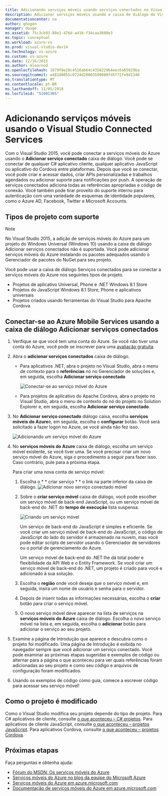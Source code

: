 ```yaml
---
title: Adicionando serviços móveis usando serviços conectados no Visual Studio | Microsoft Docs
description: Adicionar serviços móveis usando a caixa de diálogo do Visual Studio adicionar serviços conectados
documentationcenter: na
author: ghogen
manager: douge
ms.assetid: 75c3cb93-88e1-476d-a416-f34caa3608e3
ms.topic: conceptual
ms.workload: azure-vs
ms.prod: visual-studio-dev14
ms.technology: vs-azure
ms.custom: vs-azure
ms.date: 12/16/2015
ms.author: mlearned
ms.openlocfilehash: 1679f8e20c4516ab64c4358229b4eec6ab5029ba
ms.sourcegitcommit: e481d0055c0724d20003509000fd5f72fe9d1340
ms.translationtype: MT
ms.contentlocale: pt-BR
ms.lasthandoff: 11/05/2018
ms.locfileid: "51001305"
---
```

# <a name="adding-mobile-services-by-using-visual-studio-connected-services"></a>Adicionando serviços móveis usando o Visual Studio Connected Services
Com o Visual Studio 2015, você pode conectar a serviços móveis do Azure usando o **Adicionar serviço conectado** caixa de diálogo. Você pode se conectar de qualquer C# aplicativo cliente, qualquer aplicativo JavaScript ou aplicativo do Cordova entre plataformas. Depois que você se conectar, você pode criar e acessar dados, criar APIs personalizadas e trabalhos agendados ou adicionar suporte para notificações por push.  A operação de serviços conectados adiciona todas as referências apropriadas e código de conexão. Você também pode tirar proveito do suporte interno para autenticação com uma variedade de esquemas de identidade populares, como o Azure AD, Facebook, Twitter e Microsoft Accounts.

## <a name="supported-project-types"></a>Tipos de projeto com suporte
> [!NOTE]
> No Visual Studio 2015, a adição de serviços móveis do Azure para um projeto do Windows Universal (Windows 10) usando a caixa de diálogo Adicionar serviços conectados não é suportada. Você pode adicionar serviços móveis do Azure instalando os pacotes adequados usando o Gerenciador de pacotes do NuGet para seu projeto.
> 
> 

Você pode usar a caixa de diálogo Serviços conectados para se conectar a serviços móveis do Azure nos seguintes tipos de projeto.

* Projetos de aplicativo Universal, Phone e .NET Windows 8.1 Store
* Projetos do JavaScript Windows 8.1 Store, Phone e aplicativos universais
* Projetos criados usando ferramentas do Visual Studio para Apache Cordova

## <a name="connect-to-azure-mobile-services-using-the-add-connected-services-dialog"></a>Conectar-se ao Azure Mobile Services usando a caixa de diálogo Adicionar serviços conectados
1. Verifique se que você tem uma conta do Azure. Se você não tiver uma conta do Azure, você pode se inscrever para uma [avaliação gratuita](http://go.microsoft.com/fwlink/?LinkId=518146).
2. Abra o **adicionar serviços conectados** caixa de diálogo.
   
   * Para aplicativos .NET, abra o projeto no Visual Studio, abra o menu de contexto para o **referências** nó no Gerenciador de soluções e, em seguida, escolha **Adicionar serviço conectado**
     
        ![Conectar-se ao serviço móvel do Azure](./media/vs-azure-tools-connected-services-add-mobile-services/IC797635.png)
   * Para projetos de aplicativo do Apache Cordova, abra o projeto no Visual Studio, abra o menu de contexto do nó do projeto no Solution Explorer e, em seguida, escolha **Adicionar serviço conectado**.
3. No **Adicionar serviço conectado** diálogo caixa, escolha **serviços móveis do Azure**e, em seguida, escolha o **configurar** botão. Você será solicitado a fazer logon no Azure, se você ainda não fez isso.
   
    ![Adicionando um serviço móvel do Azure](./media/vs-azure-tools-connected-services-add-mobile-services/IC797636.png)
4. No **serviços móveis do Azure** caixa de diálogo, escolha um serviço móvel existente, se você tiver uma. Se você precisar criar um novo serviço móvel do Azure, siga o procedimento a seguir para fazer isso. Caso contrário, pule para a próxima etapa.
   
    Para criar uma nova conta de serviço móvel:
   
   1. Escolha o * * criar serviço * * o link na parte inferior da caixa de diálogo.
       ![Adicionar novo serviço conectado móvel](./media/vs-azure-tools-connected-services-add-mobile-services/IC797637.png)
   2. Sobre o **criar serviço móvel** caixa de diálogo, você pode escolher um serviço móvel de back-end JavaScript, ou um serviço móvel de back-end do .NET do **tempo de execução** lista suspensa. 
      
       ![Criando um serviço móvel](./media/vs-azure-tools-connected-services-add-mobile-services/IC797638.png)
      
       Um serviço de back-end do JavaScript é simples e eficiente. Se você criar um serviço móvel de back-end do JavaScript, o código de JavaScript do lado do servidor é armazenado na nuvem, mas você pode editar scripts de servidor usando o Gerenciador de servidores ou o portal de gerenciamento do Azure. 
      
       Um serviço móvel de back-end do .NET lhe dá total poder e flexibilidade da API Web e o Entity Framework. Se você criar um serviço móvel de back-end do .NET, um projeto é criado para você e adicionado à sua solução. 
   3. Escolha o **região** onde você deseja que o serviço móvel e, em seguida, insira um nome de usuário e senha para o servidor.
   4. Depois de inserir todas as informações necessárias, escolha o **criar** botão para criar o serviço móvel.
   5. O novo serviço móvel deve aparecer na lista de serviços na **serviços móveis do Azure** caixa de diálogo. Escolha o novo serviço móvel na lista e, em seguida, escolha o **adicionar** botão para adicionar o serviço ao seu projeto.
5. Examine a página de Introdução que aparece e descubra como o projeto foi modificado. Uma página de Introdução é exibida no navegador sempre que você adicionar um serviço conectado. Você pode examinar as próximas etapas sugeridas e exemplos de código ou alternar para a página o que aconteceu para ver quais referências foram adicionadas ao seu projeto e como seu código e arquivos de configuração foram modificados.
6. Usando os exemplos de código como guia, comece a escrever código para acessar seu serviço móvel!

## <a name="how-your-project-is-modified"></a>Como o projeto é modificado
Como o Visual Studio modifica seu projeto depende do tipo de projeto. Para C# aplicativos de cliente, consulte [o que aconteceu – C# projetos](http://go.microsoft.com/fwlink/p/?LinkId=513119). Para aplicativos de cliente JavaScript, consulte [o que aconteceu – projetos JavaScript](http://go.microsoft.com/fwlink/p/?LinkId=513120). Para aplicativos Cordova, consulte [o que aconteceu – projetos Cordova](http://go.microsoft.com/fwlink/p/?LinkId=513116).

## <a name="next-steps"></a>Próximas etapas
Faça perguntas e obtenha ajuda: 

* [Fórum do MSDN: Os serviços móveis do Azure](https://social.msdn.microsoft.com/forums/azure/home?forum=azuremobile)
* [Serviços móveis do Azure no blog da equipe do Microsoft Azure](https://azure.microsoft.com/blog/topics/mobile/)
* [Serviços móveis do Azure em azure.microsoft.com](https://azure.microsoft.com/services/mobile-services/)
* [Documentação de serviços móveis do Azure em azure.microsoft.com](https://azure.microsoft.com/documentation/services/mobile-services/)

